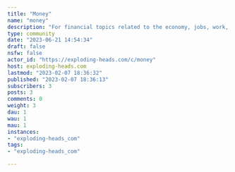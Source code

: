 ```yaml
---
title: "Money" 
name: "money"
description: "For financial topics related to the economy, jobs, work, investments, and so onrelated: [!economy](https://exploding-heads.com/c/economy) "
type: community
date: "2023-06-21 14:54:34"
draft: false
nsfw: false
actor_id: "https://exploding-heads.com/c/money"
host: exploding-heads.com
lastmod: "2023-02-07 18:36:32"
published: "2023-02-07 18:36:13"
subscribers: 3
posts: 3
comments: 0
weight: 3
dau: 1
wau: 1
mau: 1
instances:
- "exploding-heads_com"
tags: 
- "exploding-heads_com"

---
```

